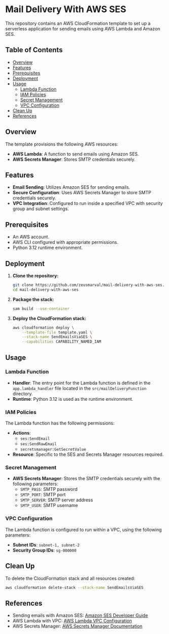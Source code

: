 # Mail Delivery With AWS SES

This repository contains an AWS CloudFormation template to set up a serverless application for sending emails using AWS Lambda and Amazon SES.

## Table of Contents

- [Overview](#overview)
- [Features](#features)
- [Prerequisites](#prerequisites)
- [Deployment](#deployment)
- [Usage](#usage)
  - [Lambda Function](#lambda-function)
  - [IAM Policies](#iam-policies)
  - [Secret Management](#secret-management)
  - [VPC Configuration](#vpc-configuration)
- [Clean Up](#clean-up)
- [References](#references)

## Overview

The template provisions the following AWS resources:

- **AWS Lambda**: A function to send emails using Amazon SES.
- **AWS Secrets Manager**: Stores SMTP credentials securely.

## Features

- **Email Sending**: Utilizes Amazon SES for sending emails.
- **Secure Configuration**: Uses AWS Secrets Manager to store SMTP credentials securely.
- **VPC Integration**: Configured to run inside a specified VPC with security group and subnet settings.

## Prerequisites

- An AWS account.
- AWS CLI configured with appropriate permissions.
- Python 3.12 runtime environment.

## Deployment

1. **Clone the repository:**

    ```sh
    git clone https://github.com/zeusmarval/mail-delivery-with-aws-ses.git
    cd mail-delivery-with-aws-ses
    ```

2. **Package the stack:**

    ```sh
    sam build --use-container
    ```

3. **Deploy the CloudFormation stack:**

    ```sh
    aws cloudformation deploy \
        --template-file template.yaml \
        --stack-name SendEmailsViaSES \
        --capabilities CAPABILITY_NAMED_IAM
    ```

## Usage

### Lambda Function

- **Handler**: The entry point for the Lambda function is defined in the `app.lambda_handler` file located in the `src/mailDeliveryFunction` directory.
- **Runtime**: Python 3.12 is used as the runtime environment.

### IAM Policies

The Lambda function has the following permissions:

- **Actions**:
  - `ses:SendEmail`
  - `ses:SendRawEmail`
  - `secretsmanager:GetSecretValue`
- **Resource**: Specific to the SES and Secrets Manager resources required.

### Secret Management

- **AWS Secrets Manager**: Stores the SMTP credentials securely with the following parameters:
  - `SMTP_PASS`: SMTP password
  - `SMTP_PORT`: SMTP port
  - `SMTP_SERVER`: SMTP server address
  - `SMTP_USER`: SMTP username

### VPC Configuration

The Lambda function is configured to run within a VPC, using the following parameters:

- **Subnet IDs**: `subnet-1, subnet-2`
- **Security Group IDs**: `sg-000000`

## Clean Up

To delete the CloudFormation stack and all resources created:

```sh
aws cloudformation delete-stack --stack-name SendEmailsViaSES
```

## References

- Sending emails with Amazon SES: [Amazon SES Developer Guide](https://docs.aws.amazon.com/ses/latest/DeveloperGuide/send-email.html)
- AWS Lambda with VPC: [AWS Lambda VPC Configuration](https://docs.aws.amazon.com/lambda/latest/dg/configuration-vpc.html)
- AWS Secrets Manager: [AWS Secrets Manager Documentation](https://docs.aws.amazon.com/secretsmanager/latest/userguide/intro.html)
